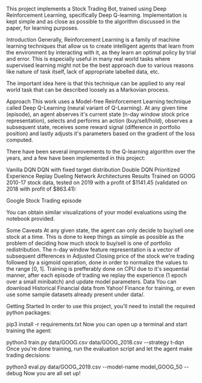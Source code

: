 This project implements a Stock Trading Bot, trained using Deep Reinforcement Learning, specifically Deep Q-learning. Implementation is kept simple and as close as possible to the algorithm discussed in the paper, for learning purposes.

Introduction
Generally, Reinforcement Learning is a family of machine learning techniques that allow us to create intelligent agents that learn from the environment by interacting with it, as they learn an optimal policy by trial and error. This is especially useful in many real world tasks where supervised learning might not be the best approach due to various reasons like nature of task itself, lack of appropriate labelled data, etc.

The important idea here is that this technique can be applied to any real world task that can be described loosely as a Markovian process.

Approach
This work uses a Model-free Reinforcement Learning technique called Deep Q-Learning (neural variant of Q-Learning). At any given time (episode), an agent abserves it's current state (n-day window stock price representation), selects and performs an action (buy/sell/hold), observes a subsequent state, receives some reward signal (difference in portfolio position) and lastly adjusts it's parameters based on the gradient of the loss computed.

There have been several improvements to the Q-learning algorithm over the years, and a few have been implemented in this project:

 Vanilla DQN
 DQN with fixed target distribution
 Double DQN
 Prioritized Experience Replay
 Dueling Network Architectures
Results
Trained on GOOG 2010-17 stock data, tested on 2019 with a profit of $1141.45 (validated on 2018 with profit of $863.41):

Google Stock Trading episode

You can obtain similar visualizations of your model evaluations using the notebook provided.

Some Caveats
At any given state, the agent can only decide to buy/sell one stock at a time. This is done to keep things as simple as possible as the problem of deciding how much stock to buy/sell is one of portfolio redistribution.
The n-day window feature representation is a vector of subsequent differences in Adjusted Closing price of the stock we're trading followed by a sigmoid operation, done in order to normalize the values to the range [0, 1].
Training is prefferably done on CPU due to it's sequential manner, after each episode of trading we replay the experience (1 epoch over a small minibatch) and update model parameters.
Data
You can download Historical Financial data from Yahoo! Finance for training, or even use some sample datasets already present under data/.

Getting Started
In order to use this project, you'll need to install the required python packages:

pip3 install -r requirements.txt
Now you can open up a terminal and start training the agent:

python3 train.py data/GOOG.csv data/GOOG_2018.csv --strategy t-dqn
Once you're done training, run the evaluation script and let the agent make trading decisions:

python3 eval.py data/GOOG_2019.csv --model-name model_GOOG_50 --debug
Now you are all set up!
